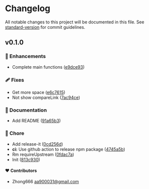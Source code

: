 # Changelog

All notable changes to this project will be documented in this file. See [standard-version](https://github.com/conventional-changelog/standard-version) for commit guidelines.


## v0.1.0



### 🚀 Enhancements

-  Complete main functions ([e9dce93](https://github.com/aa900031/conventional-changelog-unjs/commit/e9dce934632a50e97169c2cbfaf0250dff48b941))

### 🩹 Fixes

-  Get more space ([e6c7615](https://github.com/aa900031/conventional-changelog-unjs/commit/e6c7615e970dfcc0cec517d473ac36867b9ab237))
-  Not show compareLink ([7ac94ce](https://github.com/aa900031/conventional-changelog-unjs/commit/7ac94ce983434e97c0053b7a1c1c44f3630fbcf2))

### 📖 Documentation

-  Add README ([91a65b3](https://github.com/aa900031/conventional-changelog-unjs/commit/91a65b3635e4593ee3c281c01275b3d280742595))

### 🏡 Chore

-  Add release-it ([0cd256d](https://github.com/aa900031/conventional-changelog-unjs/commit/0cd256dfb7fe2155d46c601226f7b22fceea9b9f))
-  **ci:** Use github action to release npm package ([4745a5b](https://github.com/aa900031/conventional-changelog-unjs/commit/4745a5b734841c184050573a548f270ee90130a3))
-  Rm requireUpstream ([0fdac7a](https://github.com/aa900031/conventional-changelog-unjs/commit/0fdac7a3f693dfe7db9f5f6dc13e11c1310534fb))
-  Init ([813c930](https://github.com/aa900031/conventional-changelog-unjs/commit/813c93021fceb1bfbc8c59e837622aa5eb67a767))



#### ❤️ Contributors

- Zhong666 <aa900031@gmail.com>